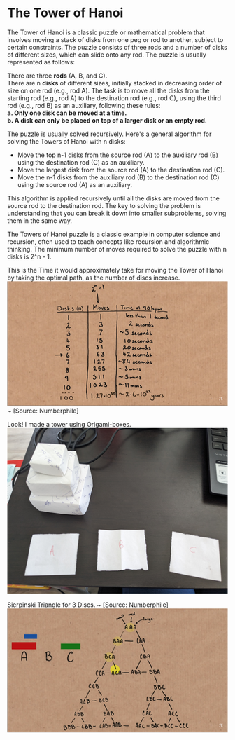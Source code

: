 # The Tower of Hanoi

The Tower of Hanoi is a classic puzzle or mathematical problem that involves moving a stack of disks from one peg or rod to another, subject to certain constraints. The puzzle consists of three rods and a number of disks of different sizes, which can slide onto any rod. The puzzle is usually represented as follows:

There are three **rods** (A, B, and C). <br>
There are n **disks** of different sizes, initially stacked in decreasing order of size on one rod (e.g., rod A).
The task is to move all the disks from the starting rod (e.g., rod A) to the destination rod (e.g., rod C), using the third rod (e.g., rod B) as an auxiliary, following these rules: <br>
**a. Only one disk can be moved at a time.** <br>
**b. A disk can only be placed on top of a larger disk or an empty rod.** <br>

The puzzle is usually solved recursively. Here's a general algorithm for solving the Towers of Hanoi with n disks: <br>

- Move the top n-1 disks from the source rod (A) to the auxiliary rod (B) using the destination rod (C) as an auxiliary. <br>
- Move the largest disk from the source rod (A) to the destination rod (C). <br>
- Move the n-1 disks from the auxiliary rod (B) to the destination rod (C) using the source rod (A) as an auxiliary. <br>

This algorithm is applied recursively until all the disks are moved from the source rod to the destination rod. The key to solving the problem is understanding that you can break it down into smaller subproblems, solving them in the same way. <br>

The Towers of Hanoi puzzle is a classic example in computer science and recursion, often used to teach concepts like recursion and algorithmic thinking. The minimum number of moves required to solve the puzzle with n disks is 2^n - 1. <br>

This is the Time it would approximately take for moving the Tower of Hanoi by taking the optimal path, as the number of discs increase. <br>
![Time Complexity](Picture1.png) ~ [Source: Numberphile]

Look! I made a tower using Origami-boxes.
![Towers of Hanoi - Custom Made](PXL_20230819_170031992.jpg)

Sierpinski Triangle for 3 Discs. ~ [Source: Numberphile]
![Sierpinski Triangle](Picture2.png)